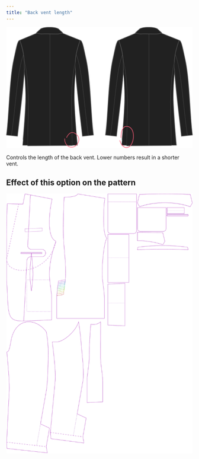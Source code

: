 ```yaml
---
title: "Back vent length"
---
```


![Back vent length](backventlength.svg)

Controls the length of the back vent. Lower numbers result in a shorter vent.

## Effect of this option on the pattern

![This image shows the effect of this option by superimposing several variants that have a different value for this option](jaeger_backventlength_sample.svg "Effect of this option on the pattern")
